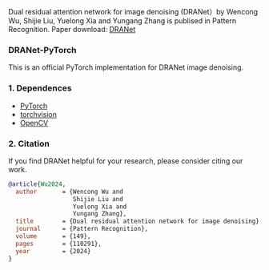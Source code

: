 Dual residual attention network for image denoising (DRANet）by Wencong Wu, Shijie Liu, Yuelong Xia and Yungang Zhang is publised in Pattern Recognition. Paper download: [DRANet](https://www.sciencedirect.com/science/article/abs/pii/S0031320324000426)

### DRANet-PyTorch

This is an official PyTorch implementation for DRANet image denoising.

### 1. Dependences
* [PyTorch](http://pytorch.org/)
* [torchvision](https://github.com/pytorch/vision)
* [OpenCV](https://pypi.org/project/opencv-python/)

### 2. Citation
If you find DRANet helpful for your research, please consider citing our work.
```BibTex
@article{Wu2024,
  author       = {Wencong Wu and
                  Shijie Liu and
                  Yuelong Xia and
                  Yungang Zhang},
  title        = {Dual residual attention network for image denoising},
  journal      = {Pattern Recognition},
  volume       = {149},
  pages        = {110291},
  year         = {2024}
}
```

